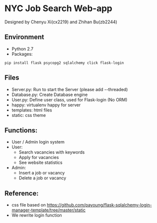# NYC Job Search Web-app
Designed by Chenyu Xi(cx2219) and Zhihan Bu(zb2244)
## Environment
- Python 2.7
- Packages:  
```
pip install flask psycopg2 sqlalchemy click flask-login
```
## Files
- Server.py: Run to start the Server (please add --threaded)
- Database.py: Create Database engine
- User.py: Define user class, used for Flask-login (No ORM)
- happy: virtualenv happy for server
- templates: html files
- static: css theme

## Functions:
- User / Admin login system
- User:
  - Search vacancies with keywords
  - Apply for vacancies
  - See website statistics
- Admin:
  - Insert a job or vacancy
  - Delete a job or vacancy
## Reference:
- css file based on https://github.com/payoung/flask-sqlalchemy-login-manager-template/tree/master/static
- We rewrite login function
